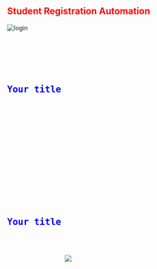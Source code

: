 <h2 style="color:red;">Student Registration Automation</h2>

![login](https://user-images.githubusercontent.com/29856507/38778825-d7c17e0a-40c7-11e8-8efa-b2ec18360111.png)
<pre>
    <div class="container">
        <div class="block two first">
            <h2 style="color:blue;">Your title</h2>
            <div class="wrap">
            </div>
        </div>
    </div>
</pre>

<pre>
    <div class="container">
        <div class="block two first">
            <h2 style="color:blue;">Your title</h2>
            <div class="wrap">
                <a href="https://hizliresim.com/2JpRYA"><img src="https://i.hizliresim.com/2JpRYA.png"></a>
            </div>
        </div>
    </div>
</pre>
